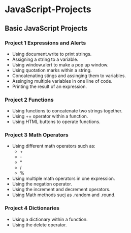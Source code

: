 # JavaScript-Projects

## Basic JavaScript Projects

### Project 1 Expressions and Alerts

- Using document.write to print strings.
- Assigning a string to a variable.
- Using window.alert to make a pop up window.
- Using quotation marks within a string.
- Concatenating stings and assinging them to variables.
- Assinging multiple variables in one line of code.
- Printing the result of an expression.

### Project 2 Functions

- Using functions to concatenate two strings together.
- Using += operator within a function.
- Using HTML buttons to operate functions.

### Project 3 Math Operators

- Using different math operators such as:
    - \+
    - \-
    - \*
    - /
    - %
- Using multiple math operators in one expression.
- Using the negation operator.
- Using the increment and decrement operators.
- Using Math methods sucj as .random and .round.

### Project 4 Dictionaries

- Using a dictionary within a function.
- Using the delete operator.
